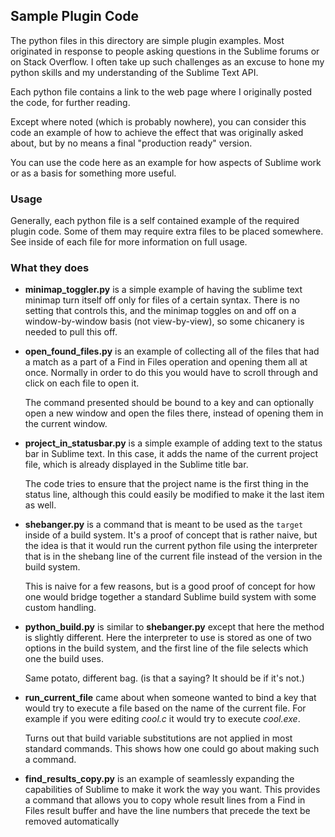 Sample Plugin Code
------------------

The python files in this directory are simple plugin examples. Most originated
in response to people asking questions in the Sublime forums or on Stack
Overflow. I often take up such challenges as an excuse to hone my python skills
and my understanding of the Sublime Text API.

Each python file contains a link to the web page where I originally posted the
code, for further reading.

Except where noted (which is probably nowhere), you can consider this code an
example of how to achieve the effect that was originally asked about, but by no
means a final "production ready" version.

You can use the code here as an example for how aspects of Sublime work or as a
basis for something more useful.

### Usage

Generally, each python file is a self contained example of the required plugin
code. Some of them may require extra files to be placed somewhere. See inside
of each file for more information on full usage.

### What they does

 * **minimap_toggler.py** is a simple example of having the sublime text
   minimap turn itself off only for files of a certain syntax. There is no
   setting that controls this, and the minimap toggles on and off on a
   window-by-window basis (not view-by-view), so some chicanery is needed to
   pull this off.

 * **open_found_files.py** is an example of collecting all of the files that
   had a match as a part of a Find in Files operation and opening them all at
   once. Normally in order to do this you would have to scroll through and
   click on each file to open it.

   The command presented should be bound to a key and can optionally open a new
   window and open the files there, instead of opening them in the current
   window.

 * **project_in_statusbar.py** is a simple example of adding text to the status
   bar in Sublime text. In this case, it adds the name of the current project
   file, which is already displayed in the Sublime title bar.

   The code tries to ensure that the project name is the first thing in the
   status line, although this could easily be modified to make it the last item
   as well.

 * **shebanger.py** is a command that is meant to be used as the `target`
   inside of a build system. It's a proof of concept that is rather naive, but
   the idea is that it would run the current python file using the interpreter
   that is in the shebang line of the current file instead of the version in
   the build system.

   This is naive for a few reasons, but is a good proof of concept for how
   one would bridge together a standard Sublime build system with some custom
   handling.

 * **python_build.py** is similar to **shebanger.py** except that here the
   method is slightly different. Here the interpreter to use is stored as one
   of two options in the build system, and the first line of the file selects
   which one the build uses.

   Same potato, different bag. (is that a saying? It should be if it's not.)

 * **run_current_file** came about when someone wanted to bind a key that would
   try to execute a file based on the name of the current file. For example if
   you were editing *cool.c* it would try to execute *cool.exe*.

   Turns out that build variable substitutions are not applied in most standard
   commands. This shows how one could go about making such a command.

 * **find_results_copy.py** is an example of seamlessly expanding the
   capabilities of Sublime to make it work the way you want. This provides a
   command that allows you to copy whole result lines from a Find in Files
   result buffer and have the line numbers that precede the text be removed
   automatically
